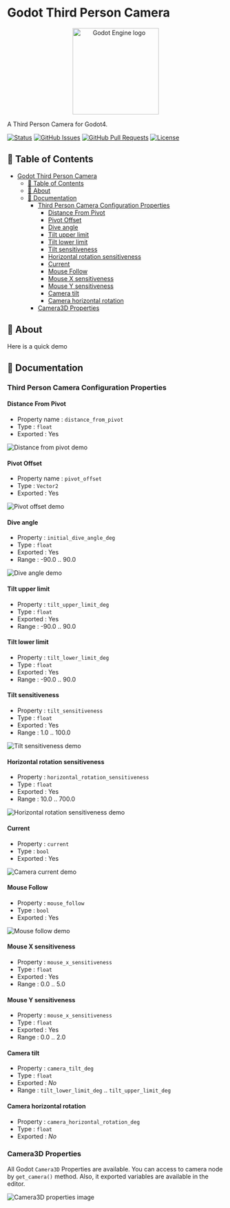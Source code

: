 # Godot Third Person Camera

<p align="center">
  <a href="https://godotengine.org">
	<img src="TPC-readme-assets/ThirdPersonCamera.svg" width="200" alt="Godot Engine logo">
  </a>
</p>

A Third Person Camera for Godot4.

[![Status](https://img.shields.io/badge/status-active-success.svg)](Status)
[![GitHub Issues](https://img.shields.io/github/issues/JeanKouss/godot-third-person-camera)](https://github.com/JeanKouss/godot-third-person-camera/issues)
[![GitHub Pull Requests](https://img.shields.io/github/issues-pr/JeanKouss/godot-third-person-camera)](https://github.com/JeanKouss/godot-third-person-camera/pulls)
[![License](https://img.shields.io/badge/license-MIT-blue.svg)](/LICENSE)

## 📝 Table of Contents

- [Godot Third Person Camera](#godot-third-person-camera)
  - [📝 Table of Contents](#-table-of-contents)
  - [🏁 About](#-about)
  - [🏁 Documentation](#-documentation)
    - [Third Person Camera Configuration Properties](#third-person-camera-configuration-properties)
      - [Distance From Pivot](#distance-from-pivot)
      - [Pivot Offset](#pivot-offset)
      - [Dive angle](#dive-angle)
      - [Tilt upper limit](#tilt-upper-limit)
      - [Tilt lower limit](#tilt-lower-limit)
      - [Tilt sensitiveness](#tilt-sensitiveness)
      - [Horizontal rotation sensitiveness](#horizontal-rotation-sensitiveness)
      - [Current](#current)
      - [Mouse Follow](#mouse-follow)
      - [Mouse X sensitiveness](#mouse-x-sensitiveness)
      - [Mouse Y sensitiveness](#mouse-y-sensitiveness)
      - [Camera tilt](#camera-tilt)
      - [Camera horizontal rotation](#camera-horizontal-rotation)
    - [Camera3D Properties](#camera3d-properties)

## 🏁 About<a id = "about"></a>

Here is a quick demo

## 🏁 Documentation<a id = "doc"></a>

### Third Person Camera Configuration Properties

#### Distance From Pivot

- Property name : `distance_from_pivot`
- Type : `float`
- Exported : Yes

![Distance from pivot demo](TPC-readme-assets/doc/distance_from_pivot.gif)

#### Pivot Offset

- Property name : `pivot_offset`
- Type : `Vector2`
- Exported : Yes

![Pivot offset demo](TPC-readme-assets/doc/pivot_offset.gif)

#### Dive angle

- Property : `initial_dive_angle_deg`
- Type : `float`
- Exported : Yes
- Range : -90.0 .. 90.0

![Dive angle demo](TPC-readme-assets/doc/dive_angle_demo.gif)

#### Tilt upper limit

- Property : `tilt_upper_limit_deg`
- Type : `float`
- Exported : Yes
- Range : -90.0 .. 90.0

#### Tilt lower limit

- Property : `tilt_lower_limit_deg`
- Type : `float`
- Exported : Yes
- Range : -90.0 .. 90.0

#### Tilt sensitiveness

- Property : `tilt_sensitiveness`
- Type : `float`
- Exported : Yes
- Range : 1.0 .. 100.0

![Tilt sensitiveness demo](TPC-readme-assets/doc/tilt_sensitiveness.gif)
  
#### Horizontal rotation sensitiveness

- Property : `horizontal_rotation_sensitiveness`
- Type : `float`
- Exported : Yes
- Range : 10.0 .. 700.0

![Horizontal rotation sensitiveness demo](TPC-readme-assets/doc/horizontal_rotation_sensitiveness.gif)

#### Current

- Property : `current`
- Type : `bool`
- Exported : Yes

![Camera current demo](TPC-readme-assets/doc/camera_current_demo.gif)

#### Mouse Follow

- Property : `mouse_follow`
- Type : `bool`
- Exported : Yes

![Mouse follow demo](TPC-readme-assets/doc/mouse_follow_demo.gif)

#### Mouse X sensitiveness

- Property : `mouse_x_sensitiveness`
- Type : `float`
- Exported : Yes
- Range : 0.0 .. 5.0

#### Mouse Y sensitiveness

- Property : `mouse_x_sensitiveness`
- Type : `float`
- Exported : Yes
- Range : 0.0 .. 2.0

#### Camera tilt

- Property : `camera_tilt_deg`
- Type : `float`
- Exported : *No*
- Range : `tilt_lower_limit_deg` .. `tilt_upper_limit_deg`

#### Camera horizontal rotation

- Property : `camera_horizontal_rotation_deg`
- Type : `float`
- Exported : *No*

### Camera3D Properties

All Godot `Camera3D` Properties are available. You can access to camera node by `get_camera()` method. Also, it exported variables are available in the editor.

![Camera3D properties image](TPC-readme-assets/doc/inspector.png)